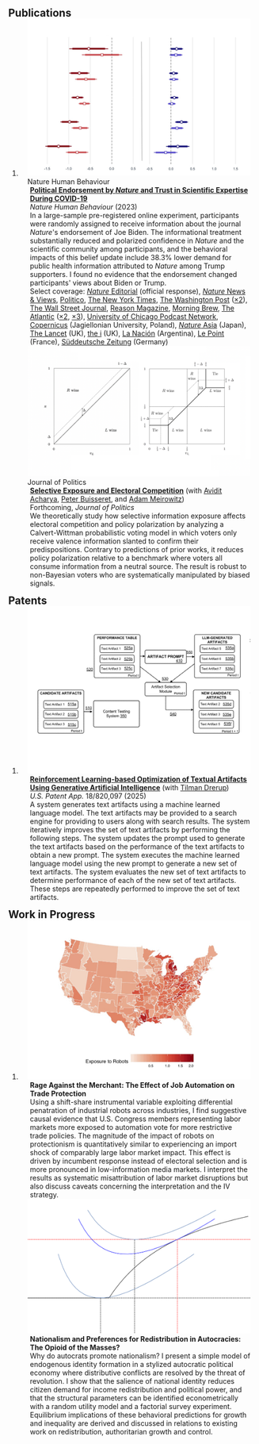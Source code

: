 <h2 id="publications" style="margin: 2px 0px -15px;">Publications</h2>
<div class="publications">
   <ol class="bibliography">
      <li>
         <div class="pub-row">
            <div class="col-sm-3 abbr" style="position: relative;padding-right: 15px;padding-left: 15px;">
               <img src="assets/img/het_pr.png" class="teaser img-fluid z-depth-1">
               <abbr class="badge">Nature Human Behaviour</abbr>
            </div>
            <div class="col-sm-9" style="position: relative;padding-right: 15px;padding-left: 20px;">
               <div class="title"><span style="font-weight: bolder;"><a href="https://www.nature.com/articles/s41562-023-01537-5.epdf">Political Endorsement by <i>Nature</i> and Trust in Scientific Expertise During COVID-19</a></span></div>
               <div class="periodical"><em>Nature Human Behaviour</em> (2023)</div>
               <div class="abstract">In a large-sample pre-registered online experiment, participants were randomly assigned to receive information about the journal <i>Nature</i>'s endorsement of Joe Biden. The informational treatment substantially reduced and polarized confidence in <i>Nature</i> and the scientific community among participants, and the behavioral impacts of this belief update include 38.3% lower demand for public health information attributed to <i>Nature</i> among Trump supporters. I found no evidence that the endorsement changed participants' views about Biden or Trump. </div>
               <div class="abstract"> Select coverage: <a href="https://www.nature.com/articles/d41586-023-00789-5"><em>Nature</em> Editorial</a> (official response),  <a href="https://www.nature.com/articles/d41586-023-00799-3"><em>Nature</em> News & Views</a>, <a href="https://www.politico.com/news/magazine/2023/03/22/why-science-and-politics-dont-mix-00088269">Politico</a>, <a href="https://www.nytimes.com/2025/03/06/science/trump-science-protests.html">The New York Times</a>, <a href="https://www.washingtonpost.com/opinions/2023/03/28/nature-editorial-trump-biden-trust-science/">The Washington Post</a> (<a href="https://www.washingtonpost.com/science/2024/11/09/trump-science-agenda/">×2</a>), <a href="https://www.wsj.com/articles/do-scientists-regret-not-sticking-to-the-science-a3da3f17">The Wall Street Journal</a>, <a href="https://reason.com/2023/03/23/virtue-signaling-by-scientific-journals-backfires-new-study-finds/">Reason Magazine</a>, <a href="https://www.morningbrew.com/daily/stories/2023/03/21/what-happens-when-nature-wades-into-politics">Morning Brew</a>, <a href="https://www.theatlantic.com/ideas/archive/2023/04/front-yard-placards-nimby-dei-refugees/673706/">The Atlantic</a> (<a href="https://www.theatlantic.com/magazine/archive/2024/01/trump-reelection-covid-pandemic-science/676127/">×2</a>, <a href="https://www.theatlantic.com/newsletters/archive/2024/09/scientific-american-harris-endorsement-science-covid/679931/">×3</a>), <a href="https://podcasts.apple.com/us/podcast/do-political-endorsements-undermine-trust-in-science/id1496412542?i=1000608604670">University of Chicago Podcast Network</a>, <a href="https://www.youtube.com/watch?v=rFLGoU_zxsg">Copernicus</a> (Jagiellonian University, Poland), <a href="https://www.natureasia.com/ja-jp/research/highlight/14429"><em>Nature</em> Asia</a> (Japan), <a href="https://www.thelancet.com/journals/lancet/article/PIIS0140-6736(23)01227-8/fulltext">The Lancet</a> (UK), <a href="https://inews.co.uk/opinion/science-and-politics-shouldnt-mix-as-scientific-journal-nature-has-discovered-2229379">the i</a> (UK), <a href="https://www.lanacion.com.ar/opinion/nota-mental-de-galileo-a-trump-ciencia-confianza-y-politica-nid26032023/">La Nación</a> (Argentina), <a href="https://www.lepoint.fr/sciences-nature/science-en-abus-de-confiance-07-04-2023-2515340_1924.php">Le Point</a> (France), <a href="https://www.sueddeutsche.de/wissen/polarisierung-haltung-vertrauen-1.5878692">Süddeutsche Zeitung</a> (Germany)</div>
            </div>
         </div>
         <div class="pub-row">
            <div class="col-sm-3 abbr" style="position: relative;padding-right: 15px;padding-left: 15px;">
               <img src="assets/img/compstat_se.png" class="teaser img-fluid z-depth-1">
               <abbr class="badge">Journal of Politics</abbr>
            </div>
            <div class="col-sm-9" style="position: relative;padding-right: 15px;padding-left: 20px;">
               <div class="title"><span style="font-weight: bolder;"><a href="https://floydjzhang.github.io/ABMZ.pdf">Selective Exposure and Electoral Competition</a></span> (with <a href="https://www.aviditacharya.com">Avidit Acharya</a>, <a href="https://sites.google.com/view/pbuisseret/home?pli=1">Peter Buisseret</a>, and <a href="https://politicalscience.yale.edu/people/adam-meirowitz">Adam Meirowitz</a>)</div>
               <div class="periodical">Forthcoming,  <em>Journal of Politics</em></div>
               <div class="abstract">We theoretically study how selective information exposure affects electoral competition and policy polarization by analyzing a Calvert-Wittman probabilistic voting model in which voters only receive valence information slanted to confirm their predispositions. Contrary to predictions of prior works, it reduces policy polarization relative to a benchmark where voters all consume information from a neutral source. The result is robust to non-Bayesian voters who are systematically manipulated by biased signals. </div>
            </div>
         </div>
      </li>
   </ol>
</div>

<h2 id="publications" style="margin: 2px 0px -15px;">Patents</h2>
<div class="publications">
   <ol class="bibliography">
   <li>
      <div class="pub-row">
         <div class="col-sm-3 abbr" style="position: relative;padding-right: 15px;padding-left: 15px;">
            <img src="assets/img/text.png" class="teaser img-fluid z-depth-1">
         </div>
         <div class="col-sm-9" style="position: relative;padding-right: 15px;padding-left: 20px;">
            <div class="title"><span style="font-weight: bolder;"><a href="https://floydjzhang.github.io/DZ.pdf">Reinforcement Learning-based Optimization of Textual Artifacts Using Generative Artificial Intelligence</a></span> (with <a href="https://sites.google.com/site/tdrerup">Tilman Drerup</a>)</div>
            <div class="periodical"><em>U.S. Patent App.</em> 18/820,097 (2025)</div>
            <div class="abstract"> A system generates text artifacts using a machine learned language model. The text artifacts may be provided to a search engine for providing to users along with search results. The system iteratively improves the set of text artifacts by performing the following steps. The system updates the prompt used to generate the text artifacts based on the performance of the text artifacts to obtain a new prompt. The system executes the machine learned language model using the new prompt to generate a new set of text artifacts. The system evaluates the new set of text artifacts to determine performance of each of the new set of text artifacts. These steps are repeatedly performed to improve the set of text artifacts. </div>
         </div>
      </div>
   </li>
</ol>
</div>

<h2 id="publications" style="margin: 2px 0px -15px;">Work in Progress</h2>
<div class="publications">
   <ol class="bibliography">
      <li>
         <div class="pub-row">
            <div class="col-sm-3 abbr" style="position: relative;padding-right: 15px;padding-left: 15px;">
               <img src="assets/img/cd.png" class="teaser img-fluid z-depth-1">
            </div>
            <div class="col-sm-9" style="position: relative;padding-right: 15px;padding-left: 20px;">
               <div class="title"><span style="font-weight: bolder;">Rage Against the Merchant: The Effect of Job Automation on Trade Protection</span></div>
               <div class="abstract"> Using a shift-share instrumental variable exploiting differential penatration of industrial robots across industries, I find suggestive causal evidence that U.S. Congress members representing labor markets more exposed to automation vote for more restrictive trade policies. The magnitude of the impact of robots on protectionism is quantitatively similar to experiencing an import shock of comparably large labor market impact. This effect is driven by incumbent response instead of electoral selection and is more pronounced in low-information media markets. I interpret the results as systematic misattribution of labor market disruptions but also discuss caveats concerning the interpretation and the IV strategy.  </div>
            </div>
         </div>
         <div class="pub-row">
            <div class="col-sm-3 abbr" style="position: relative;padding-right: 15px;padding-left: 15px;">
               <img src="assets/img/IC.png" class="teaser img-fluid z-depth-1">
            </div>
            <div class="col-sm-9" style="position: relative;padding-right: 15px;padding-left: 20px;">
               <div class="title"><span style="font-weight: bolder;">Nationalism and Preferences for Redistribution in Autocracies: The Opioid of the Masses?</span></div>
               <div class="abstract"> Why do autocrats promote nationalism? I present a simple model of endogenous identity formation in a stylized autocratic political economy where distributive conflicts are resolved by the threat of revolution. I show that the salience of national identity reduces citizen demand for income redistribution and political power, and that the structural parameters can be identified econometrically with a random utility model and a factorial survey experiment. Equilibrium implications of these behavioral predictions for growth and inequality are derived and discussed in relations to existing work on redistribution, authoritarian growth and control. </div>
            </div>
         </div>
      </li>
   </ol>
</div>
